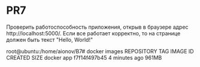 # PR7
Проверить работоспособность приложения, открыв в браузере адрес http://localhost:5000/. Если все работает корректно, то на странице должен быть текст "Hello, World!"

root@ubuntu:/home/aionov/B7# docker images
REPOSITORY    TAG       IMAGE ID       CREATED          SIZE
docker        app       f7f14f497b45   4 minutes ago    961MB
